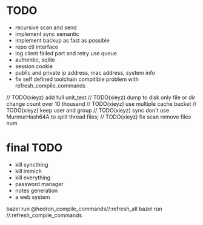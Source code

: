 # TODO
* recursive scan and send
* implement sync semantic
* implement backup as fast as possible
* repo ctl interface
* log client failed part and retry use queue
* authentic, sqlite
* session cookie
* public and private ip address, mac address, system info
* fix self defined toolchain compitible problem with refresh_compile_commands

// TODO(xieyz) add full unit_test
// TODO(xieyz) dump to disk only file or dir change count over 10 thousand
// TODO(xieyz) use multiple cache bucket
// TODO(xieyz) keep user and group
// TODO(xieyz) sync don't use MurmurHash64A to split thread files;
// TODO(xieyz) fix scan remove files num

# final TODO
* kill syncthing
* kill immich
* kill everything
* password manager
* notes generation
* a web system

bazel run @hedron_compile_commands//:refresh_all
bazel run //:refresh_compile_commands
